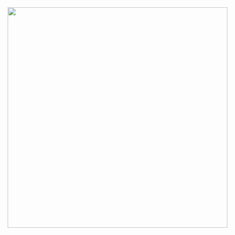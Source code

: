 <div id="header" align="center">
<img src="https://media.giphy.com/media/Dh5q0sShxgp13DwrvG/giphy.gif" width=500/>
</div>
